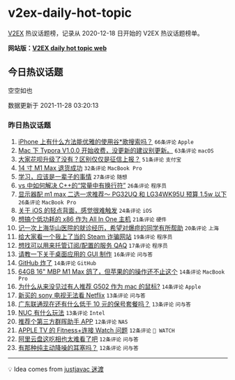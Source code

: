 # v2ex-daily-hot-topic

[V2EX](https://www.v2ex.com/) 热议话题榜，记录从 2020-12-18 日开始的 V2EX 热议话题榜单。

**网站版：[V2EX daily hot topic web](https://boojack.github.io/v2ex-daily-hot-topic-web/)**

## 今日热议话题

<!-- TODAY BEGIN -->

空空如也

数据更新于 2021-11-28 03:20:13

<!-- TODAY END -->

### 昨日热议话题

<!-- YESTERDAY BEGIN -->

1. [iPhone 上有什么方法能优雅的使用谷*歌搜索吗？](https://www.v2ex.com/t/818326) `66条评论` `Apple`
1. [Mac 下 Typora V1.0.0 开始收费，没更新的建议别更新。](https://www.v2ex.com/t/818303) `63条评论` `macOS`
1. [大家花呗升级了没有？区别仅仅是征信上报？](https://www.v2ex.com/t/818336) `51条评论` `支付宝`
1. [14 寸 M1 Max 退货成功](https://www.v2ex.com/t/818301) `32条评论` `MacBook Pro`
1. [学习，应该是一辈子的事情](https://www.v2ex.com/t/818365) `27条评论` `随想`
1. [vs 中如何解决 C++的“常量中有换行符”](https://www.v2ex.com/t/818321) `26条评论` `程序员`
1. [显示器配 m1 max 二选一求推荐～ PG32UQ 和 LG34WK95U 预算 1.5w 以下](https://www.v2ex.com/t/818325) `26条评论` `MacBook Pro`
1. [关于 iOS 的轻点背面，感觉很难触发](https://www.v2ex.com/t/818327) `24条评论` `iOS`
1. [想搞个低功耗的 x86 作为 All In One 主机](https://www.v2ex.com/t/818363) `21条评论` `硬件`
1. [记一次上海华山医院的就诊经历，希望对爆痘的同学有所帮助](https://www.v2ex.com/t/818398) `20条评论` `上海`
1. [给大家看一个我上了当的 Steam 诈骗网站](https://www.v2ex.com/t/818457) `19条评论` `程序员`
1. [想找可以用来托管订阅/配置的服务 QAQ](https://www.v2ex.com/t/818427) `17条评论` `程序员`
1. [请教一下关于桌面应用的 GUI 制作](https://www.v2ex.com/t/818337) `16条评论` `问与答`
1. [GitHub 炸了](https://www.v2ex.com/t/818463) `14条评论` `GitHub`
1. [64GB 16" MBP M1 Max 鸽了，但苹果的的操作还不止这个](https://www.v2ex.com/t/818428) `14条评论` `MacBook Pro`
1. [为什么从来没见过有人推荐 G502 作为 mac 的鼠标?](https://www.v2ex.com/t/818418) `14条评论` `Apple`
1. [新买的 sony 电视无法看 Netflix](https://www.v2ex.com/t/818437) `13条评论` `问与答`
1. [广东联通现在还有什么低于 10 元的保号套餐吗？](https://www.v2ex.com/t/818332) `13条评论` `问与答`
1. [NUC 有什么玩法](https://www.v2ex.com/t/818299) `13条评论` `Intel`
1. [推荐个第三方群晖助手 APP](https://www.v2ex.com/t/818445) `12条评论` `NAS`
1. [APPLE TV 的 Fitness+连接 Watch 问题](https://www.v2ex.com/t/818367) `12条评论` ` WATCH`
1. [阿里云盘这吃相也太难看了吧](https://www.v2ex.com/t/818357) `12条评论` `问与答`
1. [有那种纯主动降噪的耳塞吗？](https://www.v2ex.com/t/818340) `12条评论` `问与答`

<!-- YESTERDAY END -->

---

💡 Idea comes from [justjavac 迷渡](https://github.com/justjavac/)

